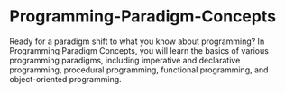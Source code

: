 # Programming-Paradigm-Concepts
Ready for a paradigm shift to what you know about programming? In Programming Paradigm Concepts, you will learn the basics of various programming paradigms, including imperative and declarative programming, procedural programming, functional programming, and object-oriented programming.
